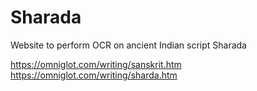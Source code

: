 # Sharada
Website to perform OCR on ancient Indian script Sharada


https://omniglot.com/writing/sanskrit.htm
https://omniglot.com/writing/sharda.htm
